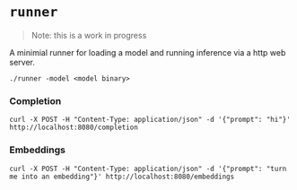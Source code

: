 # `runner`

> Note: this is a work in progress

A minimial runner for loading a model and running inference via a http web server.

```
./runner -model <model binary>
```

### Completion

```
curl -X POST -H "Content-Type: application/json" -d '{"prompt": "hi"}' http://localhost:8080/completion
```

### Embeddings

```
curl -X POST -H "Content-Type: application/json" -d '{"prompt": "turn me into an embedding"}' http://localhost:8080/embeddings
```
